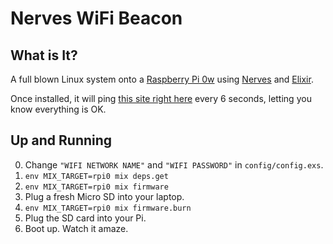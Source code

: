 # Nerves WiFi Beacon

## What is It?

A full blown Linux system onto a [Raspberry Pi 0w](https://twitter.com/search?q=%23rpi0w) using [Nerves](http://nerves-project.org) and [Elixir](https://elixir-lang.org).

Once installed, it will ping [this site right here](https://requestb.in/r5fbicr5?inspect) every 6 seconds, letting you know everything is OK.

## Up and Running

 0. Change `"WIFI NETWORK NAME"` and `"WIFI PASSWORD"` in `config/config.exs`.
 1. `env MIX_TARGET=rpi0 mix deps.get`
 2. `env MIX_TARGET=rpi0 mix firmware`
 3. Plug a fresh Micro SD into your laptop.
 4. `env MIX_TARGET=rpi0 mix firmware.burn`
 5. Plug the SD card into your Pi.
 6. Boot up. Watch it amaze.
